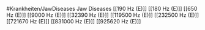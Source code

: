 #Krankheiten/JawDiseases
Jaw Diseases
[[190 Hz (E)]]
[[180 Hz (E)]]
[[650 Hz (E)]]
[[9000 Hz (E)]]
[[32390 Hz (E)]]
[[119500 Hz (E)]]
[[232500 Hz (E)]]
[[721670 Hz (E)]]
[[831000 Hz (E)]]
[[925620 Hz (E)]]